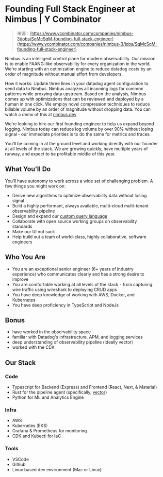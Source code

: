 <!--yml
category: 未分类
date: 2024-05-29 12:41:54
-->

# Founding Full Stack Engineer at Nimbus | Y Combinator

> 来源：[https://www.ycombinator.com/companies/nimbus-3/jobs/SqMcSqM-founding-full-stack-engineer](https://www.ycombinator.com/companies/nimbus-3/jobs/SqMcSqM-founding-full-stack-engineer)

Nimbus is an intelligent control plane for modern observability. Our mission is to enable FAANG-like observability for every organization in the world. We're starting with an optimization engine to reduce datadog costs by an order of magnitude without manual effort from developers.

How it works: Update three lines in your datadog agent configuration to send data to Nimbus. Nimbus analyzes all incoming logs for common patterns while proxying data upstream. Based on the analysis, Nimbus comes up with optimizations that can be reviewed and deployed by a human in one click. We employ novel compression techniques to reduce billable volume by an order of magnitude without dropping data. You can watch a demo of this at [nimbus.dev](https://nimbus.dev/?utm_source=hm)

We're looking to hire our first founding engineer to help us expand beyond logging. Nimbus today can reduce log volume by over 90% without losing signal - our immediate priorities is to do the same for metrics and traces.

You'll be coming in at the ground level and working directly with our founder at all levels of the stack. We are growing quickly, have multiple years of runway, and expect to be profitable middle of this year.

## What You'll Do

You'll have autonomy to work across a wide set of challenging problem. A few things you might work on:

*   Derive new algorithms to optimize observability data without losing signal
*   Build a highly performant, always available, multi-cloud multi-tenant observability pipeline
*   Design and expand our [custom query language](https://docs.nimbus.dev/overview/ntl)
*   Collaborate with open source working groups on observability standards
*   Make our UI not suck
*   Help build out a team of world-class, highly collaborative, software engineers

## Who You Are

*   You are an exceptional senior engineer (6+ years of industry experience) who communicates clearly and has a strong desire to improve
*   You are comfortable working at all levels of the stack - from capturing wire traffic using wireshark to deploying CRUD apps
*   You have deep knowledge of working with AWS, Docker, and Kubernetes
*   You have deep proficiency in TypeScript and NodeJs

## Bonus

*   have worked in the observability space
*   familiar with Datadog's infrastructure, APM, and logging services
*   deep understanding of observability pipeline (ideally vector)
*   worked with the CDK

## Our Stack

### Code

*   Typescript for Backend (Express) and Frontend (React, Next, & Material)
*   Rust for the pipeline agent (specifically, [vector](https://vector.dev/))
*   Python for ML and Analytics Engine

### Infra

*   AWS
*   Kubernetes (EKS)
*   Grafana & Prometheus for monitoring
*   CDK and Kubectl for IaC

### Tools

*   VSCode
*   Github
*   Linux based dev environment (Mac or Linux)